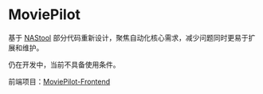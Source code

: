 # MoviePilot

基于 [NAStool](https://github.com/NAStool/nas-tools) 部分代码重新设计，聚焦自动化核心需求，减少问题同时更易于扩展和维护。

仍在开发中，当前不具备使用条件。

前端项目：[MoviePilot-Frontend](https://github.com/jxxghp/MoviePilot-Frontend)
